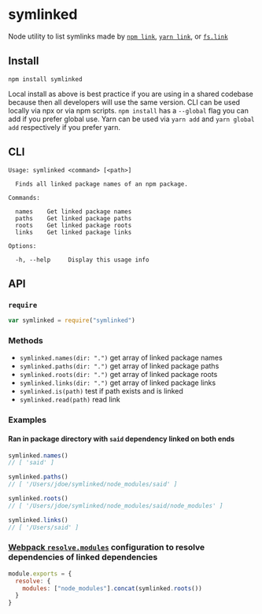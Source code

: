 # symlinked
Node utility to list symlinks made by [`npm link`](https://docs.npmjs.com/cli/link), [`yarn link`](https://yarnpkg.com/lang/en/docs/cli/link/), or [`fs.link`](https://nodejs.org/api/fs.html)

## Install

```
npm install symlinked
```

Local install as above is best practice if you are using in a shared codebase because then all developers will use the same version. CLI can be used locally via npx or via npm scripts. `npm install` has a `--global` flag you can add if you prefer global use. Yarn can be used via `yarn add` and `yarn global add` respectively if you prefer yarn.

## CLI

```
Usage: symlinked <command> [<path>]

  Finds all linked package names of an npm package.

Commands:

  names    Get linked package names
  paths    Get linked package paths
  roots    Get linked package roots
  links    Get linked package links

Options:

  -h, --help     Display this usage info
```

## API

### `require`
```js
var symlinked = require("symlinked")
```

### Methods
- `symlinked.names(dir: ".")` get array of linked package names
- `symlinked.paths(dir: ".")` get array of linked package paths
- `symlinked.roots(dir: ".")` get array of linked package roots
- `symlinked.links(dir: ".")` get array of linked package links
- `symlinked.is(path)` test if path exists and is linked
- `symlinked.read(path)` read link

### Examples
#### Ran in package directory with `said` dependency linked on both ends
```js
symlinked.names()
// [ 'said' ]
```

```js
symlinked.paths()
// [ '/Users/jdoe/symlinked/node_modules/said' ]
```

```js
symlinked.roots()
// [ '/Users/jdoe/symlinked/node_modules/said/node_modules' ]
```

```js
symlinked.links()
// [ '/Users/said' ]
```

### [Webpack `resolve.modules`](https://webpack.js.org/configuration/resolve/#resolve-modules) configuration to resolve dependencies of linked dependencies
```js
module.exports = {
  resolve: {
    modules: ["node_modules"].concat(symlinked.roots())
  }
}
```
